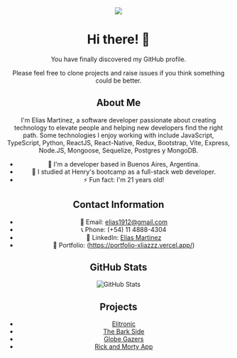 <div align="center">

<img src="https://www.linkedin.com/mwlite/profile/me/add/background?trk=profile"/>

# Hi there! 👋

You have finally discovered my GitHub profile. 

Please feel free to clone projects and raise issues if you think something could be better.

</div>

<div align="center">

## About Me

I'm Elias Martinez, a software developer passionate about creating technology to elevate people and helping new developers find the right path. Some technologies I enjoy working with include JavaScript, TypeScript, Python, ReactJS, React-Native, Redux, Bootstrap, Vite, Express, Node.JS, Mongoose, Sequelize, Postgres y MongoDB.

- 🔭 I'm a developer based in Buenos Aires, Argentina.
- 🌱 I studied at Henry's bootcamp as a full-stack web developer.
- ⚡ Fun fact: I'm 21 years old!

</div>

<div align="center">

## Contact Information

- 📧 Email: elias1912@gmail.com
- 📞 Phone: (+54) 11 4888-4304
- 💼 LinkedIn: [Elias Martinez](https://www.linkedin.com/in/elias-martinez-040980246/)
- 🚀 Portfolio: (https://portfolio-xliazzz.vercel.app/)

</div>

<div align="center">

## GitHub Stats

![GitHub Stats](https://github-readme-stats.vercel.app/api?username=xliazzz&show_icons=true)

</div>

<div align="center">

## Projects


- [Elitronic](https://elitronic.vercel.app/)
- [The Bark Side](https://the-bark-side-xliazzz.vercel.app/)
- [Globe Gazers](https://pi-countries-front-phi.vercel.app/)
- [Rick and Morty App](https://rickandmorty-xliazzz.vercel.app/)

</div>
